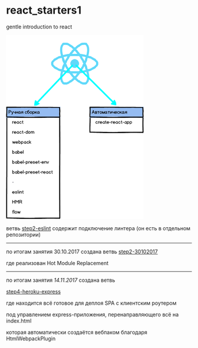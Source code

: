 # react_starters1
gentle introduction to react

![alt scheme](react_starters1.png "Начало работы")

ветвь [step2-eslint](../../tree/step2-eslint) содержит подключение линтера (он есть в отдельном репозитории)

---

по итогам занятия 30.10.2017 создана ветвь [step2-30102017](../../tree/step2-30102017)

где реализован Hot Module Replacement

---

по итогам занятия *14.11.2017* создана ветвь 

[step4-heroku-express](../../tree/step4-heroku-express)


 где находится всё готовое для деплоя SPA с клиентским роутером
 
 под управлением express-приложения, перенаправляющего всё на index.html
 
 которая автоматически создаётся вебпаком благодаря HtmlWebpackPlugin
